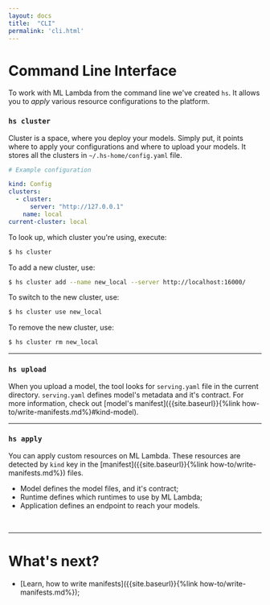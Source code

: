 ```yaml
---
layout: docs
title:  "CLI"
permalink: 'cli.html'
---
```


# Command Line Interface

To work with ML Lambda from the command line we've created `hs`. It allows you to _apply_ various resource configurations to the platform. 

### `hs cluster`

Cluster is a space, where you deploy your models. Simply put, it points where to apply your configurations and where to upload your models. It stores all the clusters in `~/.hs-home/config.yaml` file.

```yaml
# Example configuration

kind: Config
clusters:
  - cluster: 
      server: "http://127.0.0.1"
    name: local
current-cluster: local
```

To look up, which cluster you're using, execute:

```sh
$ hs cluster
``` 

To add a new cluster, use:

```sh
$ hs cluster add --name new_local --server http://localhost:16000/
```

To switch to the new cluster, use:

```sh
$ hs cluster use new_local
```

To remove the new cluster, use:

```sh
$ hs cluster rm new_local
```

<hr>

### `hs upload`

When you upload a model, the tool looks for `serving.yaml` file in the current directory. `serving.yaml` defines model's metadata and it's contract. For more information, check out [model's manifest]({{site.baseurl}}{%link how-to/write-manifests.md%}#kind-model).

<hr>

### `hs apply` 

You can apply custom resources on ML Lambda. These resources are detected by `kind` key in the [manifest]({{site.baseurl}}{%link how-to/write-manifests.md%}) files.

- Model defines the model files, and it's contract;
- Runtime defines which runtimes to use by ML Lambda;
- Application defines an endpoint to reach your models. 

<br>
<hr>

# What's next? 

- [Learn, how to write manifests]({{site.baseurl}}{%link how-to/write-manifests.md%});
